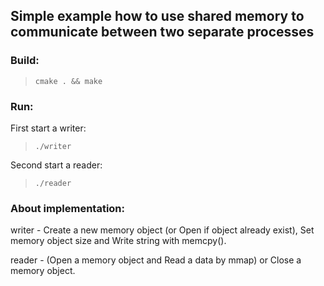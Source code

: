 ## Simple example how to use shared memory to communicate between two separate processes

### Build: 
> `cmake . && make`
 
### Run:
First start a writer:
> `./writer`

Second start a reader:
> `./reader`

### About implementation: 
writer - Create a new memory object (or Open if object already exist), Set memory object size and Write string with memcpy().

reader - (Open a memory object and Read a data by mmap) or Close a memory object. 
